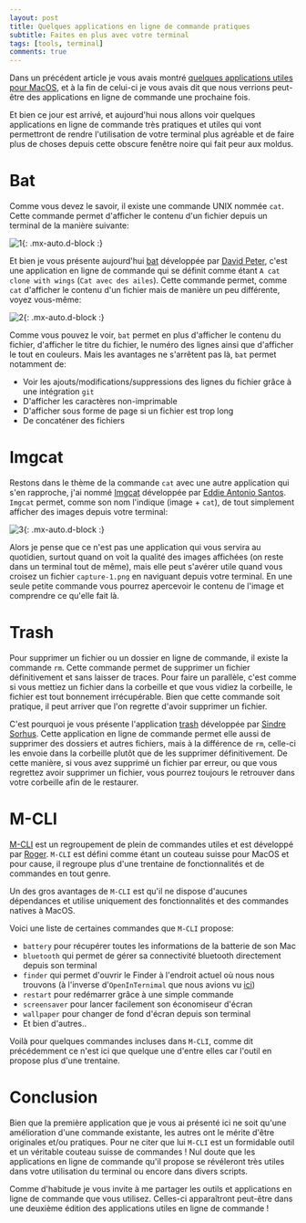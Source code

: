 ```yaml
---
layout: post
title: Quelques applications en ligne de commande pratiques
subtitle: Faites en plus avec votre terminal
tags: [tools, terminal]
comments: true
---
```



Dans un précédent article je vous avais montré [quelques applications utiles pour MacOS](https://sonnyfournier.github.io/blog/2020-08-21-macos-apps/), et à la fin de celui-ci je vous avais dit que nous verrions peut-être des applications en ligne de commande une prochaine fois.

Et bien ce jour est arrivé, et aujourd'hui nous allons voir quelques applications en ligne de commande très pratiques et utiles qui vont permettront de rendre l'utilisation de votre terminal plus agréable et de faire plus de choses depuis cette obscure fenêtre noire qui fait peur aux moldus.


# Bat


Comme vous devez le savoir, il existe une commande UNIX nommée `cat`. Cette commande permet d'afficher le contenu d'un fichier depuis un terminal de la manière suivante:


![1](https://raw.githubusercontent.com/sonnyfournier/blog/master/assets/img/cli-apps/1.png){: .mx-auto.d-block :}


Et bien je vous présente aujourd'hui [bat](https://github.com/sharkdp/bat) développée par [David Peter](https://github.com/sharkdp), c'est une application en ligne de commande qui se définit comme étant `A cat clone with wings` (`Cat avec des ailes`). Cette commande permet, comme `cat` d'afficher le contenu d'un fichier mais de manière un peu différente, voyez vous-même:


![2](https://raw.githubusercontent.com/sonnyfournier/blog/master/assets/img/cli-apps/2.png){: .mx-auto.d-block :}


Comme vous pouvez le voir, `bat` permet en plus d'afficher le contenu du fichier, d'afficher le titre du fichier, le numéro des lignes ainsi que d'afficher le tout en couleurs. Mais les avantages ne s'arrêtent pas là, `bat` permet notamment de:
- Voir les ajouts/modifications/suppressions des lignes du fichier grâce à une intégration `git`
- D'afficher les caractères non-imprimable
- D'afficher sous forme de page si un fichier est trop long
- De concaténer des fichiers


# Imgcat


Restons dans le thème de la commande `cat` avec une autre application qui s'en rapproche, j'ai nommé [Imgcat](https://github.com/eddieantonio/imgcat) développée par [Eddie Antonio Santos](https://github.com/eddieantonio). `Imgcat` permet, comme son nom l'indique (image + `cat`), de tout simplement afficher des images depuis votre terminal:


![3](https://raw.githubusercontent.com/sonnyfournier/blog/master/assets/img/cli-apps/3.png){: .mx-auto.d-block :}


Alors je pense que ce n'est pas une application qui vous servira au quotidien, surtout quand on voit la qualité des images affichées (on reste dans un terminal tout de même), mais elle peut s'avérer utile quand vous croisez un fichier `capture-1.png` en naviguant depuis votre terminal. En une seule petite commande vous pourrez apercevoir le contenu de l'image et comprendre ce qu'elle fait là.


# Trash


Pour supprimer un fichier ou un dossier en ligne de commande, il existe la commande `rm`. Cette commande permet de supprimer un fichier définitivement et sans laisser de traces. Pour faire un parallèle, c'est comme si vous mettiez un fichier dans la corbeille et que vous vidiez la corbeille, le fichier est tout bonnement irrécupérable. Bien que cette commande soit pratique, il peut arriver que l'on regrette d'avoir supprimer un fichier.

C'est pourquoi je vous présente l'application [trash](https://github.com/sindresorhus/trash) développée par [Sindre Sorhus](https://github.com/sindresorhus). Cette application en ligne de commande permet elle aussi de supprimer des dossiers et autres fichiers, mais à la différence de `rm`, celle-ci les envoie dans la corbeille plutôt que de les supprimer définitivement. De cette manière, si vous avez supprimé un fichier par erreur, ou que vous regrettez avoir supprimer un fichier, vous pourrez toujours le retrouver dans votre corbeille afin de le restaurer.


# M-CLI

[M-CLI](https://github.com/rgcr/m-cli) est un regroupement de plein de commandes utiles et est développé par [Roger](https://github.com/rgcr). `M-CLI` est défini comme étant un couteau suisse pour MacOS et pour cause, il regroupe plus d'une trentaine de fonctionnalités et de commandes en tout genre.

Un des gros avantages de `M-CLI` est qu'il ne dispose d'aucunes dépendances et utilise uniquement des fonctionnalités et des commandes natives à MacOS.

Voici une liste de certaines commandes que `M-CLI` propose:
- `battery` pour récupérer toutes les informations de la batterie de son Mac
- `bluetooth` qui permet de gérer sa connectivité bluetooth directement depuis son terminal
- `finder` qui permet d'ouvrir le Finder à l'endroit actuel où nous nous trouvons (à l'inverse d'`OpenInTernimal` que nous avions vu [ici](https://sonnyfournier.github.io/blog/2020-08-17-usefull-ios-dev-tools/))
- `restart` pour redémarrer grâce à une simple commande
- `screensaver` pour lancer facilement son économiseur d'écran
- `wallpaper` pour changer de fond d'écran depuis son terminal
- Et bien d'autres..

Voilà pour quelques commandes incluses dans `M-CLI`, comme dit précédemment ce n'est ici que quelque une d'entre elles car l'outil en propose plus d'une trentaine.

# Conclusion


Bien que la première application que je vous ai présenté ici ne soit qu'une amélioration d'une commande existante, les autres ont le mérite d'être originales et/ou pratiques. Pour ne citer que lui `M-CLI` est un formidable outil et un véritable couteau suisse de commandes ! Nul doute que les applications en ligne de commande qu'il propose se révéleront très utiles dans votre utilisation du terminal ou encore dans divers scripts.

Comme d'habitude je vous invite à me partager les outils et applications en ligne de commande que vous utilisez. Celles-ci apparaîtront peut-être dans une deuxième édition des applications utiles en ligne de commande !
